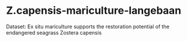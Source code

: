 # Z.capensis-mariculture-langebaan
Dataset: Ex situ mariculture supports the restoration potential of the endangered seagrass Zostera capensis

